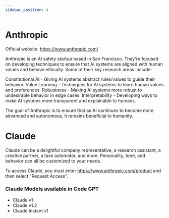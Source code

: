 ```yaml
---
sidebar_position: 4
---
```


# Anthropic

Official website: https://www.anthropic.com/

Anthropic is an AI safety startup based in San Francisco. They're focused on developing techniques to ensure that AI systems are aligned with human values and behave ethically.
Some of their key research areas include:


Constitutional AI - Giving AI systems abstract rules/values to guide their behavior.
Value Learning - Techniques for AI systems to learn human values and preferences. 
Robustness - Making AI systems more robust to undesirable behavior in edge cases. 
Interpretability - Developing ways to make AI systems more transparent and explainable to humans.


The goal of Anthropic is to ensure that as AI continues to become more advanced and autonomous, it remains beneficial to humanity.

# Claude

Claude can be a delightful company representative, a research assistant, a creative partner, a task automator, and more. Personality, tone, and behavior can all be customized to your needs.

To access Claude, you must enter https://www.anthropic.com/product and then select "Request Access".

### Claude Models available in Code GPT
- Claude v1
- Claude v1.2
- Claude Instant v1
